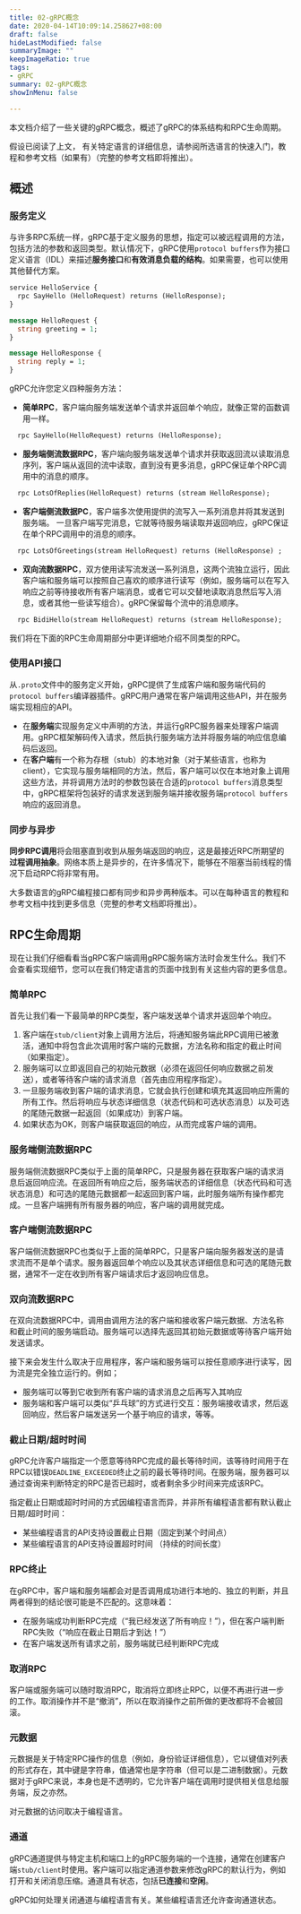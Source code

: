 ```yaml
---
title: 02-gRPC概念
date: 2020-04-14T10:09:14.258627+08:00
draft: false
hideLastModified: false
summaryImage: ""
keepImageRatio: true
tags:
- gRPC
summary: 02-gRPC概念
showInMenu: false

---
```


本文档介绍了一些关键的gRPC概念，概述了gRPC的体系结构和RPC生命周期。

假设已阅读了上文， 有关特定语言的详细信息，请参阅所选语言的快速入门，教程和参考文档（如果有）（完整的参考文档即将推出）。

## 概述

### 服务定义

与许多RPC系统一样，gRPC基于定义服务的思想，指定可以被远程调用的方法，包括方法的参数和返回类型。默认情况下，gRPC使用`protocol buffers`作为接口定义语言（IDL）来描述**服务接口**和**有效消息负载的结构**。如果需要，也可以使用其他替代方案。

```protobuf
service HelloService {
  rpc SayHello (HelloRequest) returns (HelloResponse);
}

message HelloRequest {
  string greeting = 1;
}

message HelloResponse {
  string reply = 1;
}
```

gRPC允许您定义四种服务方法：

- **简单RPC**，客户端向服务端发送单个请求并返回单个响应，就像正常的函数调用一样。

```protobuf
  rpc SayHello(HelloRequest) returns (HelloResponse);
  ```

- **服务端侧流数据RPC**，客户端向服务端发送单个请求并获取返回流以读取消息序列，客户端从返回的流中读取，直到没有更多消息，gRPC保证单个RPC调用中的消息的顺序。

```protobuf
  rpc LotsOfReplies(HelloRequest) returns (stream HelloResponse);
```

- **客户端侧流数据PC**，客户端多次使用提供的流写入一系列消息并将其发送到服务端。 一旦客户端写完消息，它就等待服务端读取并返回响应，gRPC保证在单个RPC调用中的消息的顺序。

```protobuf
  rpc LotsOfGreetings(stream HelloRequest) returns (HelloResponse) ;
```

- **双向流数据RPC**，双方使用读写流发送一系列消息，这两个流独立运行，因此客户端和服务端可以按照自己喜欢的顺序进行读写（例如，服务端可以在写入响应之前等待接收所有客户端消息，或者它可以交替地读取消息然后写入消息，或者其他一些读写组合）。gRPC保留每个流中的消息顺序。

```protobuf
  rpc BidiHello(stream HelloRequest) returns (stream HelloResponse);
```

我们将在下面的RPC生命周期部分中更详细地介绍不同类型的RPC。

### 使用API接口

从`.proto`文件中的服务定义开始，gRPC提供了生成客户端和服务端代码的`protocol buffers`编译器插件。gRPC用户通常在客户端调用这些API，并在服务端实现相应的API。

- 在**服务端**实现服务定义中声明的方法，并运行gRPC服务器来处理客户端调用。gRPC框架解码传入请求，然后执行服务端方法并将服务端的响应信息编码后返回。
- 在**客户端**有一个称为存根（stub）的本地对象（对于某些语言，也称为client），它实现与服务端相同的方法，然后，客户端可以仅在本地对象上调用这些方法，并将调用方法时的参数包装在合适的`protocol buffers`消息类型中，gRPC框架将包装好的请求发送到服务端并接收服务端`protocol buffers`响应的返回消息。

### 同步与异步

**同步RPC调用**将会阻塞直到收到从服务端返回的响应，这是最接近RPC所期望的**过程调用抽象**。网络本质上是异步的，在许多情况下，能够在不阻塞当前线程的情况下启动RPC将非常有用。

大多数语言的gRPC编程接口都有同步和异步两种版本。可以在每种语言的教程和参考文档中找到更多信息（完整的参考文档即将推出）。

## RPC生命周期

现在让我们仔细看看当gRPC客户端调用gRPC服务端方法时会发生什么。我们不会查看实现细节，您可以在我们特定语言的页面中找到有关这些内容的更多信息。

### 简单RPC

首先让我们看一下最简单的RPC类型，客户端发送单个请求并返回单个响应。

1. 客户端在`stub/client`对象上调用方法后，将通知服务端此RPC调用已被激活，通知中将包含此次调用时客户端的元数据，方法名称和指定的截止时间（如果指定）。
2. 服务端可以立即返回自己的初始元数据（必须在返回任何响应数据之前发送），或者等待客户端的请求消息（首先由应用程序指定）。
3. 一旦服务端收到客户端的请求消息，它就会执行创建和填充其返回响应所需的所有工作。然后将响应与状态详细信息（状态代码和可选状态消息）以及可选的尾随元数据一起返回（如果成功）到客户端。
4. 如果状态为OK，则客户端获取返回的响应，从而完成客户端的调用。

### 服务端侧流数据RPC

服务端侧流数据RPC类似于上面的简单RPC，只是服务器在获取客户端的请求消息后返回响应流。在返回所有响应之后，服务端状态的详细信息（状态代码和可选状态消息）和可选的尾随元数据都一起返回到客户端，此时服务端所有操作都完成。一旦客户端拥有所有服务器的响应，客户端的调用就完成。

### 客户端侧流数据RPC

客户端侧流数据RPC也类似于上面的简单RPC，只是客户端向服务器发送的是请求流而不是单个请求。服务器返回单个响应以及其状态详细信息和可选的尾随元数据，通常不一定在收到所有客户端请求后才返回响应信息。

### 双向流数据RPC

在双向流数据RPC中，调用由调用方法的客户端和接收客户端元数据、方法名称和截止时间的服务端启动。服务端可以选择先返回其初始元数据或等待客户端开始发送请求。

接下来会发生什么取决于应用程序，客户端和服务端可以按任意顺序进行读写，因为流是完全独立运行的。例如；

- 服务端可以等到它收到所有客户端的请求消息之后再写入其响应
- 服务端和客户端可以类似“乒乓球”的方式进行交互：服务端接收请求，然后返回响应，然后客户端发送另一个基于响应的请求，等等。

### 截止日期/超时时间

gRPC允许客户端指定一个愿意等待RPC完成的最长等待时间，该等待时间用于在RPC以错误`DEADLINE_EXCEEDED`终止之前的最长等待时间。在服务端，服务器可以通过查询来判断特定的RPC是否已超时，或者剩余多少时间来完成该RPC。

指定截止日期或超时时间的方式因编程语言而异，并非所有编程语言都有默认截止日期/超时时间：

- 某些编程语言的API支持设置截止日期（固定到某个时间点）
- 某些编程语言的API支持设置超时时间 （持续的时间长度）

### RPC终止

在gRPC中，客户端和服务端都会对是否调用成功进行本地的、独立的判断，并且两者得到的结论很可能是不匹配的。这意味着：

- 在服务端成功判断RPC完成（“我已经发送了所有响应！”），但在客户端判断RPC失败（“响应在截止日期后才到达！”）
- 在客户端发送所有请求之前，服务端就已经判断RPC完成

### 取消RPC

客户端或服务端可以随时取消RPC，取消将立即终止RPC，以便不再进行进一步的工作。取消操作并不是“撤消”，所以在取消操作之前所做的更改都将不会被回滚。

### 元数据

元数据是关于特定RPC操作的信息（例如，身份验证详细信息），它以键值对列表的形式存在，其中键是字符串，值通常也是字符串（但可以是二进制数据）。元数据对于gRPC来说，本身也是不透明的，它允许客户端在调用时提供相关信息给服务端，反之亦然。

对元数据的访问取决于编程语言。

### 通道

gRPC通道提供与特定主机和端口上的gRPC服务端的一个连接，通常在创建客户端`stub/client`时使用。客户端可以指定通道参数来修改gRPC的默认行为，例如打开和关闭消息压缩。通道具有状态，包括**已连接**和**空闲**。

gRPC如何处理关闭通道与编程语言有关。某些编程语言还允许查询通道状态。
